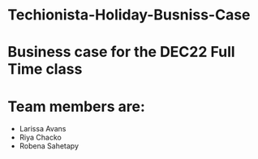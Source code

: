 # Techionista-Holiday-Busniss-Case

# Business case for the DEC22 Full Time class
# Team members are:
- Larissa Avans
- Riya Chacko
- Robena Sahetapy
